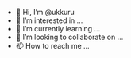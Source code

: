 - 👋 Hi, I’m @ukkuru
- 👀 I’m interested in ...
- 🌱 I’m currently learning ...
- 💞️ I’m looking to collaborate on ...
- 📫 How to reach me ...

<!---
ukkuru/ukkuru is a ✨ special ✨ repository because its `README.md` (this file) appears on your GitHub profile.
You can click the Preview link to take a look at your changes.
--->
